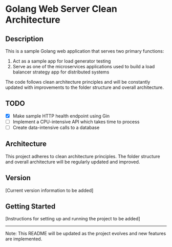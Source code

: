 # Golang Web Server Clean Architecture

## Description

This is a sample Golang web application that serves two primary functions:

1. Act as a sample app for load generator testing
2. Serve as one of the microservices applications used to build a load balancer strategy app for distributed systems

The code follows clean architecture principles and will be constantly updated with improvements to the folder structure and overall architecture.

## TODO

- [x] Make sample HTTP health endpoint using Gin
- [ ] Implement a CPU-intensive API which takes time to process
- [ ] Create data-intensive calls to a database

## Architecture

This project adheres to clean architecture principles. The folder structure and overall architecture will be regularly updated and improved.

## Version

[Current version information to be added]

## Getting Started

[Instructions for setting up and running the project to be added]

---

Note: This README will be updated as the project evolves and new features are implemented.
